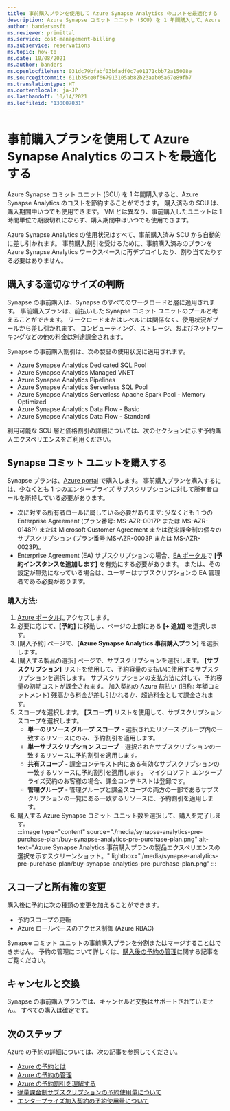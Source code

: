 ```yaml
---
title: 事前購入プランを使用して Azure Synapse Analytics のコストを最適化する
description: Azure Synapse コミット ユニット (SCU) を 1 年間購入して、Azure Synapse Analytics のコストを節約する方法について説明します。
author: bandersmsft
ms.reviewer: primittal
ms.service: cost-management-billing
ms.subservice: reservations
ms.topic: how-to
ms.date: 10/08/2021
ms.author: banders
ms.openlocfilehash: 031dc79bfabf03bfadf0c7e01171cbb72a15008e
ms.sourcegitcommit: 611b35ce0f667913105ab82b23aab05a67e89fb7
ms.translationtype: HT
ms.contentlocale: ja-JP
ms.lasthandoff: 10/14/2021
ms.locfileid: "130007031"
---
```

# <a name="optimize-azure-synapse-analytics-costs-with-a-pre-purchase-plan"></a>事前購入プランを使用して Azure Synapse Analytics のコストを最適化する

Azure Synapse コミット ユニット (SCU) を 1 年間購入すると、Azure Synapse Analytics のコストを節約することができます。 購入済みの SCU は、購入期間中いつでも使用できます。 VM とは異なり、事前購入したユニットは 1 時間単位で期限切れにならず、購入期間中はいつでも使用できます。

Azure Synapse Analytics の使用状況はすべて、事前購入済み SCU から自動的に差し引かれます。 事前購入割引を受けるために、事前購入済みのプランを Azure Synapse Analytics ワークスペースに再デプロイしたり、割り当てたりする必要はありません。

## <a name="determine-the-right-size-to-buy"></a>購入する適切なサイズの判断

Synapse の事前購入は、Synapse のすべてのワークロードと層に適用されます。 事前購入プランは、前払いした Synapse コミット ユニットのプールと考えることができます。 ワークロードまたはレベルには関係なく、使用状況がプールから差し引かれます。 コンピューティング、ストレージ、およびネットワーキングなどの他の料金は別途課金されます。

Synapse の事前購入割引は、次の製品の使用状況に適用されます。

- Azure Synapse Analytics Dedicated SQL Pool
- Azure Synapse Analytics Managed VNET
- Azure Synapse Analytics Pipelines
- Azure Synapse Analytics Serverless SQL Pool
- Azure Synapse Analytics Serverless Apache Spark Pool - Memory Optimized
- Azure Synapse Analytics Data Flow - Basic
- Azure Synapse Analytics Data Flow - Standard

利用可能な SCU 層と価格割引の詳細については、次のセクションに示す予約購入エクスペリエンスをご利用ください。

## <a name="purchase-synapse-commit-units"></a>Synapse コミット ユニットを購入する

Synapse プランは、[Azure portal](https://portal.azure.com) で購入します。 事前購入プランを購入するには、少なくとも 1 つのエンタープライズ サブスクリプションに対して所有者ロールを所持している必要があります。

- 次に対する所有者ロールに属している必要があります: 少なくとも 1 つの Enterprise Agreement (プラン番号: MS-AZR-0017P または MS-AZR-0148P) または Microsoft Customer Agreement または従来課金制の個々のサブスクリプション (プラン番号:MS-AZR-0003P または MS-AZR-0023P)。
- Enterprise Agreement (EA) サブスクリプションの場合、[EA ポータル](https://ea.azure.com/)で **[予約インスタンスを追加します]** を有効にする必要があります。 または、その設定が無効になっている場合は、ユーザーはサブスクリプションの EA 管理者である必要があります。

### <a name="to-purchase"></a>購入方法:

1. [Azure ポータル](https://portal.azure.com/?synapse=true#blade/Microsoft_Azure_Reservations/CreateBlade/referrer/Browse_AddCommand/autoOpenSpecPicker//productType/Reservation)にアクセスします。
1. 必要に応じて、**[予約]** に移動し、ページの上部にある **[+ 追加]** を選択します。
1. [購入予約] ページで、**[Azure Synapse Analytics 事前購入プラン]** を選択します。
1. [購入する製品の選択] ページで、サブスクリプションを選択します。 **[サブスクリプション]** リストを使用して、予約容量の支払いに使用するサブスクリプションを選択します。 サブスクリプションの支払方法に対して、予約容量の初期コストが課金されます。 加入契約の Azure 前払い (旧称: 年額コミットメント) 残高から料金が差し引かれるか、超過料金として課金されます。
1. スコープを選択します。 **[スコープ]** リストを使用して、サブスクリプション スコープを選択します。
    - **単一のリソース グループ スコープ** - 選択されたリソース グループ内の一致するリソースにのみ、予約割引を適用します。
    - **単一サブスクリプション スコープ** - 選択されたサブスクリプションの一致するリソースに予約割引を適用します。
    - **共有スコープ** - 課金コンテキスト内にある有効なサブスクリプションの一致するリソースに予約割引を適用します。 マイクロソフト エンタープライズ契約のお客様の場合、課金コンテキストは登録です。
    - **管理グループ** - 管理グループと課金スコープの両方の一部であるサブスクリプションの一覧にある一致するリソースに、予約割引を適用します。
1. 購入する Azure Synapse コミット ユニット数を選択して、購入を完了します。  
    :::image type="content" source="./media/synapse-analytics-pre-purchase-plan/buy-synapse-analytics-pre-purchase-plan.png" alt-text="Azure Synapse Analytics 事前購入プランの製品エクスペリエンスの選択を示すスクリーンショット。" lightbox="./media/synapse-analytics-pre-purchase-plan/buy-synapse-analytics-pre-purchase-plan.png" :::

## <a name="change-scope-and-ownership"></a>スコープと所有権の変更

購入後に予約に次の種類の変更を加えることができます。

- 予約スコープの更新
- Azure ロールベースのアクセス制御 (Azure RBAC)

Synapse コミット ユニットの事前購入プランを分割またはマージすることはできません。 予約の管理について詳しくは、[購入後の予約の管理](manage-reserved-vm-instance.md)に関する記事をご覧ください。

## <a name="cancellations-and-exchanges"></a>キャンセルと交換

Synapse の事前購入プランでは、キャンセルと交換はサポートされていません。 すべての購入は確定です。

## <a name="next-steps"></a>次のステップ

Azure の予約の詳細については、次の記事を参照してください。

- [Azure の予約とは](save-compute-costs-reservations.md)
- [Azure の予約の管理](manage-reserved-vm-instance.md)
- [Azure の予約割引を理解する](understand-reservation-charges.md)
- [従量課金制サブスクリプションの予約使用量について](understand-reserved-instance-usage.md)
- [エンタープライズ加入契約の予約使用量について](understand-reserved-instance-usage-ea.md)